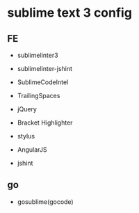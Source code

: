 # sublime text 3 config

## FE

* sublimelinter3
* sublimelinter-jshint
* SublimeCodeIntel
* TrailingSpaces
* jQuery
* Bracket Highlighter
* stylus
* AngularJS

* jshint

## go

* gosublime(gocode)
